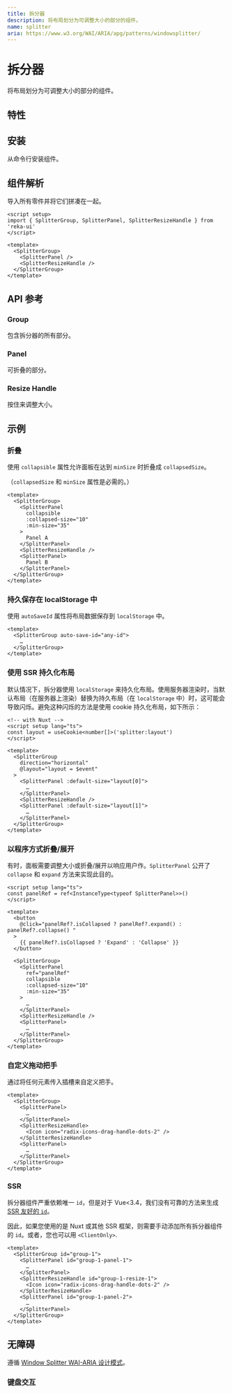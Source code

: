 ```yaml
---
title: 拆分器
description: 将布局划分为可调整大小的部分的组件。
name: splitter
aria: https://www.w3.org/WAI/ARIA/apg/patterns/windowsplitter/
---
```


# 拆分器

<Description>
将布局划分为可调整大小的部分的组件。
</Description>

<ComponentPreview name="Splitter" />

## 特性

<Highlights
  :features="[
    '支持键盘交互',
    '支持水平/垂直布局',
    '支持嵌套布局',
    '支持从右到左的方向（RTL）',
    '可以在另一个面板上调整大小',
    '可以有条件地装载'
  ]"
/>

## 安装

从命令行安装组件。

<InstallationTabs value="reka-ui" />

## 组件解析

导入所有零件并将它们拼凑在一起。

```vue
<script setup>
import { SplitterGroup, SplitterPanel, SplitterResizeHandle } from 'reka-ui'
</script>

<template>
  <SplitterGroup>
    <SplitterPanel />
    <SplitterResizeHandle />
  </SplitterGroup>
</template>
```

## API 参考

### Group

包含拆分器的所有部分。

<!-- @include: @/zh/meta/SplitterGroup.md -->

<DataAttributesTable
  :data="[
    {
      attribute: '[data-orientation]',
      values: ['vertical', 'horizontal'],
    },
    {
      attribute: '[data-state]',
      values: ['collapsed', 'expanded', 'Present when collapsbile'],
    },
  ]"
/>

### Panel

可折叠的部分。

<!-- @include: @/zh/meta/SplitterPanel.md -->

### Resize Handle

按住来调整大小。

<!-- @include: @/zh/meta/SplitterResizeHandle.md -->

<DataAttributesTable
  :data="[
    {
      attribute: '[data-state]',
      values: ['drag', 'hover', 'inactive'],
    },
    {
      attribute: '[data-disabled]',
      values: '禁用时存在',
    },
    {
      attribute: '[data-orientation]',
      values: ['vertical', 'horizontal'],
    }
  ]"
/>

## 示例

### 折叠

使用 `collapsible` 属性允许面板在达到 `minSize` 时折叠成 `collapsedSize`。

（`collapsedSize` 和 `minSize` 属性是必需的。）

```vue line=2
<template>
  <SplitterGroup>
    <SplitterPanel
      collapsible
      :collapsed-size="10"
      :min-size="35"
    >
      Panel A
    </SplitterPanel>
    <SplitterResizeHandle />
    <SplitterPanel>
      Panel B
    </SplitterPanel>
  </SplitterGroup>
</template>
```

### 持久保存在 localStorage 中

使用 `autoSaveId` 属性将布局数据保存到 `localStorage` 中。

```vue line=2
<template>
  <SplitterGroup auto-save-id="any-id">
    …
  </SplitterGroup>
</template>
```

### 使用 SSR 持久化布局

默认情况下，拆分器使用 `localStorage` 来持久化布局。使用服务器渲染时，当默认布局（在服务器上渲染）替换为持久布局（在 `localStorage` 中）时，这可能会导致闪烁。避免这种闪烁的方法是使用 cookie 持久化布局，如下所示：

```vue line=3,7,8,12
<!-- with Nuxt -->
<script setup lang="ts">
const layout = useCookie<number[]>('splitter:layout')
</script>

<template>
  <SplitterGroup
    direction="horizontal"
    @layout="layout = $event"
  >
    <SplitterPanel :default-size="layout[0]">
      …
    </SplitterPanel>
    <SplitterResizeHandle />
    <SplitterPanel :default-size="layout[1]">
      …
    </SplitterPanel>
  </SplitterGroup>
</template>
```

### 以程序方式折叠/展开

有时，面板需要调整大小或折叠/展开以响应用户作。`SplitterPanel` 公开了 `collapse` 和 `expand` 方法来实现此目的。

```vue line=2,7,14
<script setup lang="ts">
const panelRef = ref<InstanceType<typeof SplitterPanel>>()
</script>

<template>
  <button
    @click="panelRef?.isCollapsed ? panelRef?.expand() : panelRef?.collapse() "
  >
    {{ panelRef?.isCollapsed ? 'Expand' : 'Collapse' }}
  </button>

  <SplitterGroup>
    <SplitterPanel
      ref="panelRef"
      collapsible
      :collapsed-size="10"
      :min-size="35"
    >
      …
    </SplitterPanel>
    <SplitterResizeHandle />
    <SplitterPanel>
      …
    </SplitterPanel>
  </SplitterGroup>
</template>
```

### 自定义拖动把手

通过将任何元素传入插槽来自定义把手。

 ```vue line=6-8
<template>
   <SplitterGroup>
     <SplitterPanel>
       …
     </SplitterPanel>
     <SplitterResizeHandle>
       <Icon icon="radix-icons-drag-handle-dots-2" />
     </SplitterResizeHandle>
     <SplitterPanel>
       …
     </SplitterPanel>
   </SplitterGroup>
</template>
```

### SSR

拆分器组件严重依赖唯一 `id`，但是对于 Vue<3.4，我们没有可靠的方法来生成[SSR 友好的 `id`](https://github.com/vuejs/rfcs/discussions/557)。

因此，如果您使用的是 Nuxt 或其他 SSR 框架，则需要手动添加所有拆分器组件的 `id`。或者，您也可以用 `<ClientOnly>`.

```vue
<template>
  <SplitterGroup id="group-1">
    <SplitterPanel id="group-1-panel-1">
      …
    </SplitterPanel>
    <SplitterResizeHandle id="group-1-resize-1">
      <Icon icon="radix-icons-drag-handle-dots-2" />
    </SplitterResizeHandle>
    <SplitterPanel id="group-1-panel-2">
      …
    </SplitterPanel>
  </SplitterGroup>
</template>
```

## 无障碍

遵循 [Window Splitter WAI-ARIA 设计模式](https://www.w3.org/WAI/ARIA/apg/patterns/windowsplitter)。

### 键盘交互

<KeyboardTable :data="[
    {
      keys: ['Enter'],
      description: '如果主窗格未折叠，则折叠窗格。如果窗格已折叠，则将拆分器恢复到其先前的位置。',
    },
    {
      keys: ['ArrowDown'],
      description: '向下移动水平拆分器。',
    },
    {
      keys: ['ArrowUp'],
      description: '向上移动水平拆分器。',
    },
    {
      keys: ['ArrowRight'],
      description: '将垂直拆分器向右移动。',
    },
    {
      keys: ['ArrowLeft'],
      description: '将垂直拆分器向左移动。',
    },
    {
      keys: ['Home'],
      description: '将拆分器移动到为主窗格提供最小允许大小的位置。',
    },
    {
      keys: ['End'],
      description: '将拆分器移动到为主窗格提供最大允许大小的位置。',
    }]" />
